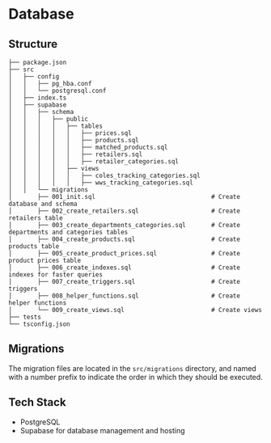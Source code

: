 # Database
## Structure
```text
├── package.json
├── src
│   ├── config
│   │   ├── pg_hba.conf
│   │   └── postgresql.conf
│   ├── index.ts
│   ├── supabase
│   │   ├── schema
│   │   │   ├── public
│   │   │   │   ├── tables
│   │   │   │   │   ├── prices.sql
│   │   │   │   │   ├── products.sql
│   │   │   │   │   ├── matched_products.sql
│   │   │   │   │   ├── retailers.sql
│   │   │   │   │   ├── retailer_categories.sql
│   │   │   │   ├── views
│   │   │   │   │   ├── coles_tracking_categories.sql
│   │   │   │   │   ├── wws_tracking_categories.sql
│   │   └── migrations
│       ├── 001_init.sql                                # Create database and schema
│       ├── 002_create_retailers.sql                    # Create retailers table
│       ├── 003_create_departments_categories.sql       # Create departments and categories tables
│       ├── 004_create_products.sql                     # Create products table  
│       ├── 005_create_product_prices.sql               # Create product prices table
│       ├── 006_create_indexes.sql                      # Create indexes for faster queries
│       ├── 007_create_triggers.sql                     # Create triggers
│       ├── 008_helper_functions.sql                    # Create helper functions
│       └── 009_create_views.sql                        # Create views   
├── tests
└── tsconfig.json
```
## Migrations
 The migration files are located in the `src/migrations` directory, and named with a number prefix to indicate the order in which they should be executed.

## Tech Stack
- PostgreSQL
- Supabase for database management and hosting